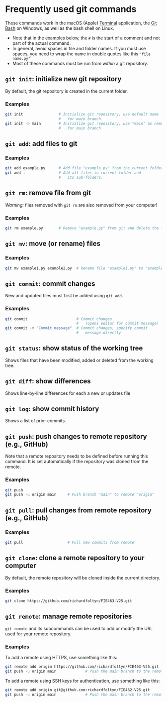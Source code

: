 
# Frequently used git commands

These commands work in the macOS (Apple) 
[Terminal](https://support.apple.com/en-gb/guide/terminal/apd5265185d-f365-44cb-8b09-71a064a42125/mac) 
application, the 
[Git Bash](https://www.gitkraken.com/blog/what-is-git-bash) 
on Windows, as well as the bash shell on Linux.

-   Note that in the examples below, the `#` is the start of a comment and not
    part of the actual command.
-   In general, avoid spaces in file and folder names. If you must use spaces,
    you need to wrap the name in double quotes like this `"file name.py"`
-   Most of these commands must be run from *within* a git repository.

## `git init`: initialize new git repository

By default, the git repository is created in the current folder.

### Examples ###
```bash
git init                # Initialize git repository, use default name 
                        #   for main branch
git init -b main        # Initialize git repository, use "main" as name 
                        #   for main branch
```

## `git add`: add files to git

### Examples

```bash
git add example.py      # Add file "example.py" from the current folder
git add .               # Add all files in current folder and 
                        #   its sub-folders.
```
      
## `git rm`: remove file from git

*Warning:* files removed with `git rm` are also removed from your computer!

### Examples

```bash
git rm example.py       # Remove "example.py" from git and delete the file
```

## `git mv`: move (or rename) files

### Examples
```bash
git mv example1.py example2.py  # Rename file "example1.py" to "example2.py"
```


## `git commit`: commit changes

New and updated files must first be added using `git add`.

### Examples

```bash
git commit                      # Commit changes 
                                #   (opens editor for commit message)
git commit -m "Commit message"  # Commit changes, specify commit 
                                #   message directly
```


## `git status`: show status of the working tree

Shows files that have been modified, added or deleted from the working tree.

## `git diff`: show differences

Shows line-by-line differences for each a new or updates file

## `git log`: show commit history

Shows a list of prior commits.

## `git push`: push changes to remote repository (e.g., GitHub)

Note that a remote repository needs to be defined before running this command.
It is set automatically if the repository was cloned from the remote.

### Examples

```bash
git push
git push -u origin main     # Push branch "main" to remote "origin"
```

## `git pull`: pull changes from remote repository (e.g., GitHub)

### Examples

```bash
git pull                    # Pull new commits from remote
```

## `git clone`: clone a remote repository to your computer 

By default, the remote repository will be cloned inside the current directory.

### Examples
```bash
git clone https://github.com/richardfoltyn/FIE463-V25.git
```


## `git remote`: manage remote repositories

`git remote` and its subcommands can be used to add or modify the URL 
used for your remote repository.

### Examples

To add a remote using HTTPS, use something like this:
```bash
git remote add origin https://github.com/richardfoltyn/FIE463-V25.git
git push -u origin main             # Push the main branch to the remote
```

To add a remote using SSH keys for authentication, use something like this:
```bash
git remote add origin git@github.com:richardfoltyn/FIE462-V25.git
git push -u origin main             # Push the main branch to the remote
```